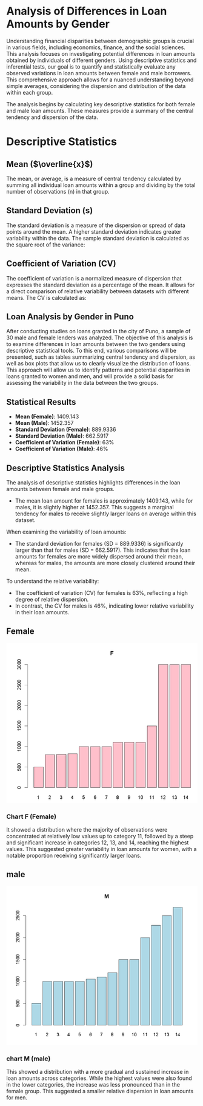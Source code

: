 # Analysis of Differences in Loan Amounts by Gender

Understanding financial disparities between demographic groups is crucial in various fields, including economics, finance, and the social sciences. This analysis focuses on investigating potential differences in loan amounts obtained by individuals of different genders. Using descriptive statistics and inferential tests, our goal is to quantify and statistically evaluate any observed variations in loan amounts between female and male borrowers. This comprehensive approach allows for a nuanced understanding beyond simple averages, considering the dispersion and distribution of the data within each group.

The analysis begins by calculating key descriptive statistics for both female and male loan amounts. These measures provide a summary of the central tendency and dispersion of the data.

# Descriptive Statistics

## Mean  ($\overline{x}$)


The mean, or average, is a measure of central tendency calculated by summing all individual loan amounts within a group and dividing by the total number of observations (n\) in that group.

## Standard Deviation (s)

The standard deviation is a measure of the dispersion or spread of data points around the mean. A higher standard deviation indicates greater variability within the data. The sample standard deviation is calculated as the square root of the variance:

## Coefficient of Variation (CV)

The coefficient of variation is a normalized measure of dispersion that expresses the standard deviation as a percentage of the mean. It allows for a direct comparison of relative variability between datasets with different means. The CV is calculated as:

## Loan Analysis by Gender in Puno

After conducting studies on loans granted in the city of Puno, a sample of 30 male and female lenders was analyzed. The objective of this analysis is to examine differences in loan amounts between the two genders using descriptive statistical tools. To this end, various comparisons will be presented, such as tables summarizing central tendency and dispersion, as well as box plots that allow us to clearly visualize the distribution of loans. This approach will allow us to identify patterns and potential disparities in loans granted to women and men, and will provide a solid basis for assessing the variability in the data between the two groups.

## Statistical Results

- **Mean (Female)**: 1409.143
- **Mean (Male)**: 1452.357
- **Standard Deviation (Female)**: 889.9336
- **Standard Deviation (Male)**: 662.5917
- **Coefficient of Variation (Female)**: 63%
- **Coefficient of Variation (Male)**: 46%

## Descriptive Statistics Analysis

The analysis of descriptive statistics highlights differences in the loan amounts between female and male groups.

- The mean loan amount for females is approximately 1409.143, while for males, it is slightly higher at 1452.357. This suggests a marginal tendency for males to receive slightly larger loans on average within this dataset.

When examining the variability of loan amounts:

- The standard deviation for females (SD = 889.9336) is significantly larger than that for males (SD = 662.5917). This indicates that the loan amounts for females are more widely dispersed around their mean, whereas for males, the amounts are more closely clustered around their mean.

To understand the relative variability:

- The coefficient of variation (CV) for females is 63%, reflecting a high degree of relative dispersion.
- In contrast, the CV for males is 46%, indicating lower relative variability in their loan amounts.
  
## Female

![female graphic](https://github.com/robert1357/entropia/blob/main/imagen_2025-04-11_000750281.png?raw=true)

### Chart F (Female)

It showed a distribution where the majority of observations were concentrated at relatively
low values up to category 11, followed by a steep and significant increase in categories 12,
13, and 14, reaching the highest values. This suggested greater variability in loan amounts
for women, with a notable proportion receiving significantly larger loans.

## male
![malegraphic](https://github.com/robert1357/entropia/blob/main/imagen_2025-04-11_000757194.png?raw=true)

### chart M (male)
This showed a distribution with a more gradual and sustained increase in loan amounts
across categories. While the highest values were also found in the lower categories, the
increase was less pronounced than in the female group. This suggested a smaller relative
dispersion in loan amounts for men.



